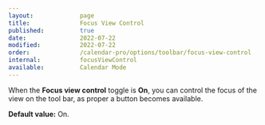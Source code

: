 ```yaml
---
layout:             page
title:              Focus View Control
published:          true
date:               2022-07-22
modified:           2022-07-22
order:              /calendar-pro/options/toolbar/focus-view-control
internal:           focusViewControl
available:          Calendar Mode
---
```

When the **Focus view control** toggle is **On**, you can control the focus of the view on the tool bar, as proper a button becomes available.

**Default value:** On.
